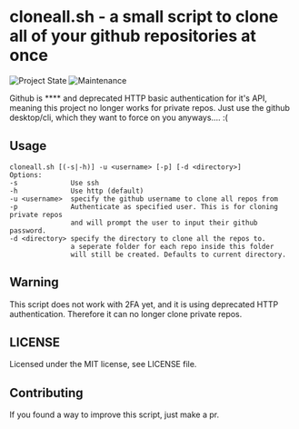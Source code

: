 # cloneall.sh - a small script to clone all of your github repositories at once
![Project State](https://img.shields.io/badge/Working%3F-partly-orange.svg)
![Maintenance](https://img.shields.io/badge/Maintained%3F-nope-orange.svg)

Github is \*\*\*\* and deprecated HTTP basic authentication for it's API,
meaning this project no longer works for private repos.
Just use the github desktop/cli, which they want to force on you anyways.... :(

## Usage
```
cloneall.sh [(-s|-h)] -u <username> [-p] [-d <directory>]
Options:
-s             Use ssh
-h             Use http (default)
-u <username>  specify the github username to clone all repos from
-p             Authenticate as specified user. This is for cloning private repos
               and will prompt the user to input their github password.
-d <directory> specify the directory to clone all the repos to.
               a seperate folder for each repo inside this folder
               will still be created. Defaults to current directory.
```

## Warning
This script does not work with 2FA yet, and it is using deprecated HTTP authentication. Therefore it can no longer clone private repos.
## LICENSE
Licensed under the MIT license, see LICENSE file.

## Contributing
If you found a way to improve this script, just make a pr.
